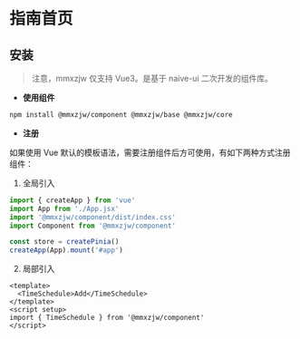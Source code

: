 # 指南首页

## 安装

> 注意，mmxzjw 仅支持 Vue3。是基于 naive-ui 二次开发的组件库。

- **使用组件**

```bash
npm install @mmxzjw/component @mmxzjw/base @mmxzjw/core
```

- **注册**

如果使用 Vue 默认的模板语法，需要注册组件后方可使用，有如下两种方式注册组件：

1. 全局引入

```js
import { createApp } from 'vue'
import App from './App.jsx'
import '@mmxzjw/component/dist/index.css'
import Component from '@mmxzjw/component'

const store = createPinia()
createApp(App).mount('#app')
```

2. 局部引入

```vue
<template>
  <TimeSchedule>Add</TimeSchedule>
</template>
<script setup>
import { TimeSchedule } from '@mmxzjw/component'
</script>
```
